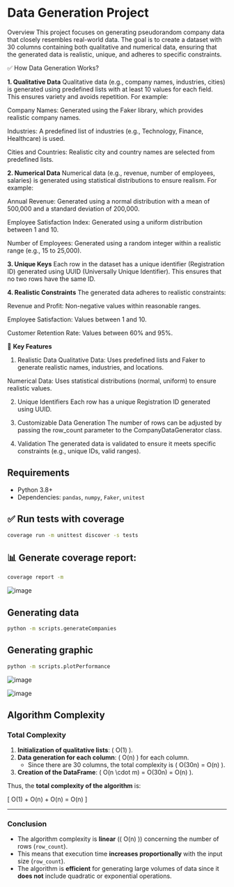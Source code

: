 # Data Generation Project

Overview
This project focuses on generating pseudorandom company data that closely resembles real-world data. The goal is to create a dataset with 30 columns containing both qualitative and numerical data, ensuring that the generated data is realistic, unique, and adheres to specific constraints.

✅ How Data Generation Works?

**1. Qualitative Data**
Qualitative data (e.g., company names, industries, cities) is generated using predefined lists with at least 10 values for each field. This ensures variety and avoids repetition. For example:

Company Names: Generated using the Faker library, which provides realistic company names.

Industries: A predefined list of industries (e.g., Technology, Finance, Healthcare) is used.

Cities and Countries: Realistic city and country names are selected from predefined lists.

**2. Numerical Data**
Numerical data (e.g., revenue, number of employees, salaries) is generated using statistical distributions to ensure realism. For example:

Annual Revenue: Generated using a normal distribution with a mean of 500,000 and a standard deviation of 200,000.

Employee Satisfaction Index: Generated using a uniform distribution between 1 and 10.

Number of Employees: Generated using a random integer within a realistic range (e.g., 15 to 25,000).

**3. Unique Keys**
Each row in the dataset has a unique identifier (Registration ID) generated using UUID (Universally Unique Identifier). This ensures that no two rows have the same ID.

**4. Realistic Constraints**
The generated data adheres to realistic constraints:

Revenue and Profit: Non-negative values within reasonable ranges.

Employee Satisfaction: Values between 1 and 10.

Customer Retention Rate: Values between 60% and 95%.

🔑 **Key Features**

1. Realistic Data
Qualitative Data: Uses predefined lists and Faker to generate realistic names, industries, and locations.

Numerical Data: Uses statistical distributions (normal, uniform) to ensure realistic values.

2. Unique Identifiers
Each row has a unique Registration ID generated using UUID.

3. Customizable Data Generation
The number of rows can be adjusted by passing the row_count parameter to the CompanyDataGenerator class.

4. Validation
The generated data is validated to ensure it meets specific constraints (e.g., unique IDs, valid ranges).

## Requirements

- Python 3.8+
- Dependencies: `pandas`, `numpy`, `Faker`, `unitest`

## ✅ Run tests with coverage

```sh
coverage run -m unittest discover -s tests
```

## 📊 Generate coverage report:
```sh
coverage report -m
```


![image](https://github.com/user-attachments/assets/31fd0180-960f-4c98-9d1a-2f0236f536a1)



##  Generating data
```sh
python -m scripts.generateCompanies

```

##  Generating graphic
```sh
python -m scripts.plotPerformance

```
![image](https://github.com/user-attachments/assets/da806cf4-e577-4766-9bd0-9103916e23cd)

![image](https://github.com/user-attachments/assets/f7fa9404-6d8e-40d5-92b9-743548430886)


## Algorithm Complexity

### Total Complexity

1. **Initialization of qualitative lists**: \( O(1) \).
2. **Data generation for each column**: \( O(n) \) for each column.
   - Since there are 30 columns, the total complexity is \( O(30n) = O(n) \).
3. **Creation of the DataFrame**: \( O(n \cdot m) = O(30n) = O(n) \).

Thus, the **total complexity of the algorithm** is:

\[
O(1) + O(n) + O(n) = O(n)
\]

---

### Conclusion

- The algorithm complexity is **linear** (\( O(n) \)) concerning the number of rows (`row_count`).
- This means that execution time **increases proportionally** with the input size (`row_count`).
- The algorithm is **efficient** for generating large volumes of data since it **does not** include quadratic or exponential operations.



